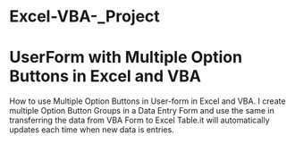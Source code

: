# Excel-VBA-_Project
# UserForm with Multiple Option Buttons in Excel and VBA
 How to use Multiple Option Buttons in User-form in Excel and VBA. I create multiple Option Button Groups in a Data Entry Form and use the same in transferring the data from VBA Form to Excel Table.it will automatically updates each time when new data is entries.

